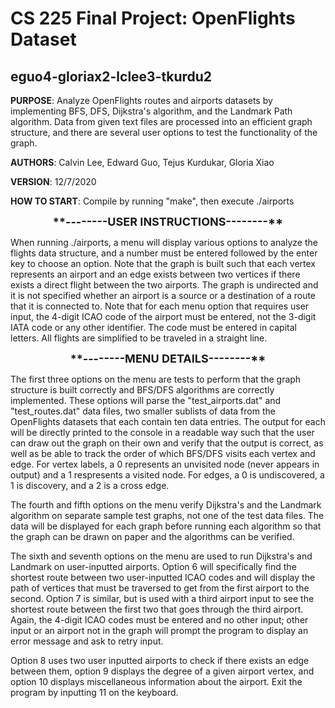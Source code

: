# CS 225 Final Project: OpenFlights Dataset
## eguo4-gloriax2-lclee3-tkurdu2
**PURPOSE**: Analyze OpenFlights routes and airports datasets by implementing BFS, DFS, Dijkstra's algorithm, and the Landmark Path algorithm. Data from given text files are processed into an efficient graph structure, and there are several user options to test the functionality of the graph.

**AUTHORS**: Calvin Lee, Edward Guo, Tejus Kurdukar, Gloria Xiao

**VERSION**: 12/7/2020

**HOW TO START**: Compile by running "make", then execute ./airports

<center><font size="4"><b>**--------USER INSTRUCTIONS--------**</b></font></center>

When running ./airports, a menu will display various options to analyze the flights data structure, and a number must be entered
followed by the enter key to choose an option. Note that the graph is built such that each vertex represents an airport and an edge exists between
two vertices if there exists a direct flight between the two airports. The graph is undirected and it is not specified whether an airport is a
source or a destination of a route that it is connected to. Note that for each menu option that requires user input, the 4-digit ICAO code
of the airport must be entered, not the 3-digit IATA code or any other identifier. The code must be entered in capital letters. All flights
are simplified to be traveled in a straight line.

<center><font size="4"><b>**--------MENU DETAILS--------**</b></font></center>

The first three options on the menu are tests to perform that the graph structure is built correctly and BFS/DFS algorithms are correctly
implemented. These options will parse the "test_airports.dat" and "test_routes.dat" data files, two smaller sublists of data from the OpenFlights
datasets that each contain ten data entries. The output for each will be directly printed to the console in a readable way such that the user can 
draw out the graph on their own and verify that the output is correct, as well as be able to track the order of which BFS/DFS visits each vertex 
and edge. For vertex labels, a 0 represents an unvisited node (never appears in output) and a 1 respresents a visited node. For edges, a 0 is
undiscovered, a 1 is discovery, and a 2 is a cross edge.

The fourth and fifth options on the menu verify Dijkstra's and the Landmark algorithm on separate sample test graphs, not one of the test data
files. The data will be displayed for each graph before running each algorithm so that the graph can be drawn on paper and the algorithms can be 
verified.

The sixth and seventh options on the menu are used to run Dijkstra's and Landmark on user-inputted airports. Option 6 will specifically find the
shortest route between two user-inputted ICAO codes and will display the path of vertices that must be traversed to get from the first airport to
the second. Option 7 is similar, but is used with a third airport input to see the shortest route between the first two that goes through the third
airport. Again, the 4-digit ICAO codes must be entered and no other input; other input or an airport not in the graph will prompt the program
to display an error message and ask to retry input.

Option 8 uses two user inputted airports to check if there exists an edge between them, option 9 displays the degree of a given airport vertex, and
option 10 displays miscellaneous information about the airport. Exit the program by inputting 11 on the keyboard.


